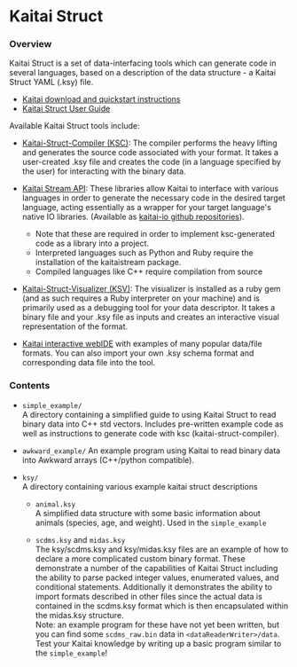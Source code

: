 # Kaitai Struct

### Overview 

Kaitai Struct is a set of data-interfacing tools which can generate code in several languages, based on a description of the data structure - a Kaitai Struct YAML (.ksy) file.  
- [Kaitai download and quickstart instructions](http://kaitai.io)  
- [Kaitai Struct User Guide](https://doc.kaitai.io/user_guide.html)

Available Kaitai Struct tools include:

* [Kaitai-Struct-Compiler (KSC)](http://kaitai.io/#download): The compiler performs the heavy lifting and generates the source code associated with your format. It takes a user-created .ksy file and creates the code (in a language specified by the user) for interacting with the binary data.

* [Kaitai Stream API](http://doc.kaitai.io/stream_api.html): These libraries allow Kaitai to interface with various languages in order to generate the necessary code in the desired target language, acting essentially as a wrapper for your target language's native IO libraries. (Available as [kaitai-io github repositories](https://github.com/kaitai-io?utf8=✓&q=runtime)).
  - Note that these are required in order to implement ksc-generated code as a library into a project. 
  - Interpreted languages such as Python and Ruby require the installation of the kaitaistream package.
  - Compiled languages like C++ require compilation from source 

* [Kaitai-Struct-Visualizer (KSV)](https://github.com/kaitai-io/kaitai_struct_visualizer): The visualizer is installed as a ruby gem (and as such requires a Ruby interpreter on your machine) and is primarily used as a debugging tool for your data descriptor. It takes a binary file and your .ksy file as inputs and creates an interactive visual representation of the format.

* [Kaitai interactive webIDE](https://ide.kaitai.io/) with examples of many popular data/file formats. You can also import your own .ksy schema format and corresponding data file into the tool.

### Contents

* `simple_example/`  
  A directory containing a simplified guide to using Kaitai Struct to read binary data into C++ std vectors. Includes pre-written example code as well as instructions to generate code with ksc (kaitai-struct-compiler).

* `awkward_example/`
  An example program using Kaitai to read binary data into Awkward arrays (C++/python compatible).  
  
* `ksy/`  
  A directory containing various example kaitai struct descriptions

  - `animal.ksy`  
  A simplified data structure with some basic information about animals (species, age, and weight). Used in the `simple_example` 

  - `scdms.ksy` and `midas.ksy`  
  The ksy/scdms.ksy and ksy/midas.ksy files are an example of how to declare a more complicated custom binary format. These demonstrate a number of the capabilities of Kaitai Struct including the ability to parse packed integer values, enumerated values, and conditional statements. Additionally it demonstrates the ability to import formats described in other files since the actual data is contained in the scdms.ksy format which is then encapsulated within the midas.ksy structure.  
 Note: an example program for these have not yet been written, but you can find some `scdms_raw.bin` data in `<dataReaderWriter>/data`. Test your Kaitai knowledge by writing up a basic program similar to the `simple_example`!

